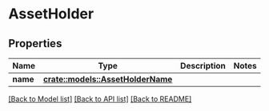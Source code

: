 # AssetHolder

## Properties

Name | Type | Description | Notes
------------ | ------------- | ------------- | -------------
**name** | [**crate::models::AssetHolderName**](AssetHolderName.md) |  | 

[[Back to Model list]](../README.md#documentation-for-models) [[Back to API list]](../README.md#documentation-for-api-endpoints) [[Back to README]](../README.md)


